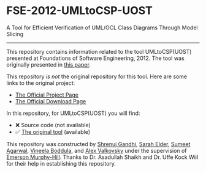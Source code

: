 # FSE-2012-UMLtoCSP-UOST
A Tool for Efficient Verification of UML/OCL Class Diagrams Through Model Slicing

***

This repository contains information related to the tool UMLtoCSP(UOST) presented at Foundations of Software Engineering, 2012. The tool was originally presented in [this paper](http://dl.acm.org/citation.cfm?id=2393596.2393639&coll=DL&dl=GUIDE&CFID=544907474&CFTOKEN=96283854).

This repository _is not_ the original repository for this tool. Here are some links to the original project:
* [The Official Project Page](http://asadshaikh.com/UMLtoCSP_UOST/)
* [The Official Download Page](http://asadshaikh.com/UMLtoCSP_UOST/download.html)

In this repository, for UMLtoCSP(UOST) you will find:
* :x: Source code (not available)
* :white_check_mark: [The original tool](http://asadshaikh.com/UMLtoCSP_UOST/download.html) (available)

This repository was constructed by [Shrenuj Gandhi](https://github.com/shrenujgandhi), [Sarah Elder](https://github.com/seelder), [Sumeet Agarwal](https://github.com/sumeet29), [Vineela Boddula](https://github.com/boddulavineela), and [Alex Valkovsky](https://github.com/avalkovsky) under the supervision of [Emerson Murphy-Hill](https://github.com/CaptainEmerson). Thanks to Dr. Asadullah Shaikh and Dr. Uffe Kock Wiil for their help in establishing this repository.

